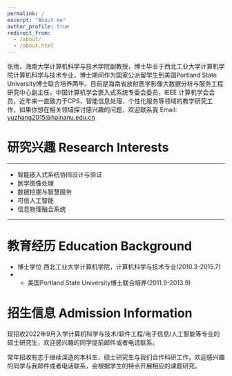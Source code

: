 ```yaml
---
permalink: /
excerpt: "About me"
author_profile: true
redirect_from: 
  - /about/
  - /about.html
---
```

张雨，海南大学计算机科学与技术学院副教授，博士毕业于西北工业大学计算机学院计算机科学与技术专业，博士期间作为国家公派留学生到美国Portland State University博士联合培养两年。目前是海南省放射医学影像大数据分析与服务工程研究中心副主任，中国计算机学会嵌入式系统专委会委员，IEEE 计算机学会会员，近年来一直致力于CPS、智能信息处理、个性化服务等领域的教学研究工作，如果你想在相关领域探讨感兴趣的问题，欢迎联系我
Email: yuzhang2015@hainanu.edu.cn
# 研究兴趣 Research Interests
---
- 智能嵌入式系统协同设计与验证
- 医学图像处理
- 数据挖掘与智慧服务
- 可信人工智能
- 信息物理融合系统

---

教育经历 Education Background
======
- 博士学位 西北工业大学计算机学院，计算机科学与技术专业(2010.3-2015.7)
- - 美国Portland State University博士联合培养(2011.9-2013.9)

# 招生信息 Admission Information

现招收2022年9月入学计算机科学与技术/软件工程/电子信息/人工智能等专业的硕士研究生，欢迎感兴趣的同学提前邮件或者电话联系。

常年招收有志于继续深造的本科生、硕士研究生与我们合作科研工作，欢迎感兴趣的同学与我邮件或者电话联系，会根据学生的特点开展相应的课题研究。

